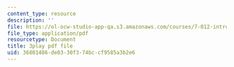 ```yaml
---
content_type: resource
description: ''
file: https://ol-ocw-studio-app-qa.s3.amazonaws.com/courses/7-012-introduction-to-biology-fall-2004/36801486de0330f374bccf9585a3b2e6_N2jFzZA1e14.pdf
file_type: application/pdf
resourcetype: Document
title: 3play pdf file
uid: 36801486-de03-30f3-74bc-cf9585a3b2e6
---
```

